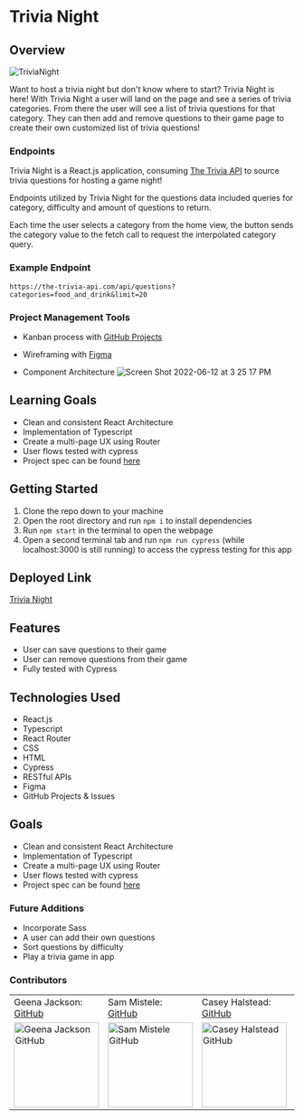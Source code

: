 # Trivia Night

## Overview

![TriviaNight](https://user-images.githubusercontent.com/91504411/173253653-5d1d73c1-7d03-4450-a0f3-3ee614caf00a.gif)

Want to host a trivia night but don't know where to start? Trivia Night is here! With Trivia Night a user will land on the page and see a series of trivia categories. From there the user will see a list of trivia questions for that category. They can then add and remove questions to their game page to create their own customized list of trivia questions!

### Endpoints

Trivia Night is a React.js application, consuming [The Trivia API](https://the-trivia-api.com/docs/) to source trivia questions for hosting a game night! 

Endpoints utilized by Trivia Night for the questions data included queries for category, difficulty and amount of questions to return. 

Each time the user selects a category from the home view, the button sends the category value to the fetch call to request the interpolated category query. 

### Example Endpoint

`https://the-trivia-api.com/api/questions?categories=food_and_drink&limit=20`

### Project Management Tools

- Kanban process with [GitHub Projects](https://github.com/chalstead16/trivia-night/projects/1)

- Wireframing with [Figma](https://www.figma.com/file/9MmFzIglKzplFHHwO0E7i0/Stretch-Tech---Trivia-Night?node-id=0%3A1)

- Component Architecture
![Screen Shot 2022-06-12 at 3 25 17 PM](https://user-images.githubusercontent.com/91504411/173252285-55293a02-0c5b-40ac-8ba0-205d73ad6e24.png)


## Learning Goals

- Clean and consistent React Architecture
- Implementation of Typescript
- Create a multi-page UX using Router
- User flows tested with cypress
- Project spec can be found [here](https://frontend.turing.edu/projects/module-3/stretch.html)

## Getting Started

1. Clone the repo down to your machine
2. Open the root directory and run ```npm i``` to install dependencies
3. Run ```npm start``` in the terminal to open the webpage
4. Open a second terminal tab and run ```npm run cypress``` (while localhost:3000 is still running) to access the cypress testing for this app

## Deployed Link

[Trivia Night](https://trivia-nights.herokuapp.com/)

## Features
- User can save questions to their game
- User can remove questions from their game
- Fully tested with Cypress

## Technologies Used
- React.js
- Typescript
- React Router
- CSS
- HTML
- Cypress
- RESTful APIs
- Figma
- GitHub Projects & Issues

## Goals
- Clean and consistent React Architecture
- Implementation of Typescript
- Create a multi-page UX using Router
- User flows tested with cypress
- Project spec can be found [here](https://frontend.turing.edu/projects/module-3/stretch.html)

### Future Additions
- Incorporate Sass
- A user can add their own questions
- Sort questions by difficulty
- Play a trivia game in app

### Contributors
<table>
    <tr>
        <td> Geena Jackson: <a href="https://github.com/gjax78">GitHub</td>
        <td> Sam Mistele: <a href="https://github.com/SamusMist">GitHub</td>
        <td> Casey Halstead: <a href="https://github.com/chalstead16">GitHub</td>
        <td> Brenda Sotelo: <a href="https://github.com/BrendaSotel0">Github</td>
    </tr>
 <td><img src="https://user-images.githubusercontent.com/88151743/157297276-e9c007e9-7f50-4c62-902a-d454e50b5b3e.jpeg" alt="Geena Jackson GitHub"
 width="150" height="auto" /></td>
 <td><img src="https://avatars.githubusercontent.com/u/89484102?v=4g" alt="Sam Mistele GitHub"
 width="150" height="auto" /></td>
 <td><img src="https://avatars.githubusercontent.com/u/91504411?v=4" alt="Casey Halstead GitHub"
 width="150" height="auto" /></td>
 <td><img src="https://avatars.githubusercontent.com/u/89258056?v=4" alt="Brenda Sotelo GitHub"
 width="150" height="auto" /></td>
</table>

